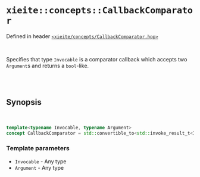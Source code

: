 # `xieite::concepts::CallbackComparator`
Defined in header [`<xieite/concepts/CallbackComparator.hpp>`](https://github.com/Eczbek/xieite/tree/main/include/xieite/concepts/CallbackComparator.hpp)

<br/>

Specifies that type `Invocable` is a comparator callback which accepts two `Argument`s and returns a `bool`-like.

<br/><br/>

## Synopsis

<br/>

```cpp
template<typename Invocable, typename Argument>
concept CallbackComparator = std::convertible_to<std::invoke_result_t<Invocable, Argument, Argument>, bool>;
```
### Template parameters
- `Invocable` - Any type
- `Argument` - Any type
